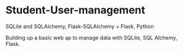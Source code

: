 # Student-User-management
SQLite and SQLAlchemy, Flask-SQLAlchemy + Flask, Python

Building up a basic web ap to manage data with SQLite, SQL Alchemy, Flask.

